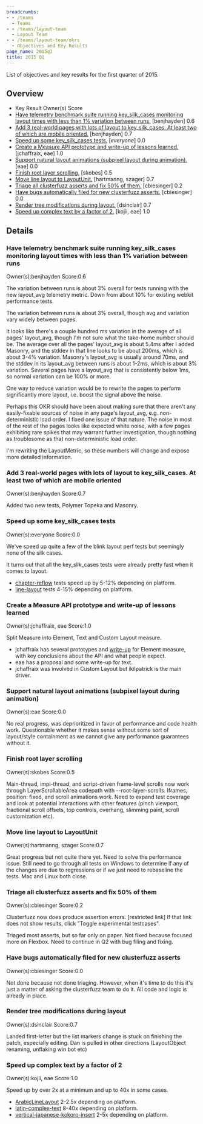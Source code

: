```yaml
---
breadcrumbs:
- - /teams
  - Teams
- - /teams/layout-team
  - Layout Team
- - /teams/layout-team/okrs
  - Objectives and Key Results
page_name: 2015q1
title: 2015 Q1
---
```


List of objectives and key results for the first quarter of 2015.

## Overview

*   Key Result Owner(s) Score
*   [Have telemetry benchmark suite running key_silk_cases monitoring
            layout times with less than 1% variation between runs.](#kr0)
            \[benjhayden\] 0.6
*   [Add 3 real-world pages with lots of layout to key_silk_cases. At
            least two of which are mobile oriented.](#kr1) \[benjhayden\] 0.7
*   [Speed up some key_silk_cases tests.](#kr2) \[*everyone*\] 0.0
*   [Create a Measure API prototype and write-up of lessons
            learned.](#kr3) \[jchaffraix, eae\] 1.0
*   [Support natural layout animations (subpixel layout during
            animation).](#kr4) \[eae\] 0.0
*   [Finish root layer scrolling.](#kr5) \[skobes\] 0.5
*   [Move line layout to LayoutUnit.](#kr6) \[hartmanng, szager\] 0.7
*   [Triage all clusterfuzz asserts and fix 50% of them.](#kr7)
            \[cbiesinger\] 0.2
*   [Have bugs automatically filed for new clusterfuzz asserts.](#kr8)
            \[cbiesinger\] 0.0
*   [Render tree modifications during layout.](#kr9) \[dsinclair\] 0.7
*   [Speed up complex text by a factor of 2.](#kr10) \[kojii, eae\] 1.0

## Details

### Have telemetry benchmark suite running key_silk_cases monitoring layout times with less than 1% variation between runs

Owner(s):benjhayden
Score:0.6

The variation between runs is about 3% overall for tests running with the new
layout_avg telemetry metric. Down from about 10% for existing webkit performance
tests.

The variation between runs is about 3% overall, though avg and variation vary
widely between pages.

It looks like there's a couple hundred ms variation in the average of all pages'
layout_avg, though I'm not sure what the take-home number should be. The average
over all the pages' layout_avg is about 5.4ms after I added Masonry, and the
stddev in that line looks to be about 200ms, which is about 3-4% variation.
Masonry's layout_avg is usually around 70ms, and the stddev in its layout_avg
between runs is about 1-2ms, which is about 3% variation. Several pages have a
layout_avg that is consistently below 1ms, so normal variation can be 100% or
more.

One way to reduce variation would be to rewrite the pages to perform
significantly more layout, i.e. boost the signal above the noise.

Perhaps this OKR should have been about making sure that there aren't any
easily-fixable sources of noise in any page's layout_avg, e.g. non-deterministic
load order. I fixed one issue of that nature. The noise in most of the rest of
the pages looks like expected white noise, with a few pages exhibiting rare
spikes that may warrant further investigation, though nothing as troublesome as
that non-deterministic load order.

I'm rewriting the LayoutMetric, so these numbers will change and expose more
detailed information.

### Add 3 real-world pages with lots of layout to key_silk_cases. At least two of which are mobile oriented

Owner(s):benjhayden
Score:0.7

Added two new tests, Polymer Topeka and Masonry.

### Speed up some key_silk_cases tests

Owner(s):everyone
Score:0.0

We've speed up quite a few of the blink layout perf tests but seemingly none of
the silk cases.

It turns out that all the key_silk_cases tests were already pretty fast when it
comes to layout.

*   [chapter-reflow](https://chromeperf.appspot.com/report?masters=ChromiumPerf&bots=android-nexus7v2%2Cchromium-rel-mac9%2Cchromium-rel-win7-gpu-nvidia%2Clinux-release&tests=blink_perf.layout%2Fchapter-reflow&checked=chapter-reflow%2Cchapter-reflow%2Cref%2Cchapter-reflow%2Cref%2Cchapter-reflow%2Cref)
            tests speed up by 5-12% depending on platform.
*   [line-layout](https://chromeperf.appspot.com/report?masters=ChromiumPerf&bots=android-nexus7v2%2Cchromium-rel-mac9%2Cchromium-rel-win7-gpu-nvidia%2Clinux-release&tests=blink_perf.layout%2Fline-layout&checked=line-layout%2Cline-layout%2Cref%2Cline-layout%2Cref%2Cline-layout%2Cref&start_rev=318673&end_rev=322609)
            tests 4-15% depending on platform.

### Create a Measure API prototype and write-up of lessons learned

Owner(s):jchaffraix, eae
Score:1.0

Split Measure into Element, Text and Custom Layout measure.

*   jchaffraix has several prototypes and
            [write-up](https://docs.google.com/a/chromium.org/document/d/1hGuLzcY8uFcP4fQw2HiwnpnI6SmygqErvYQMxkObONs/edit)
            for Element measure, with key conclusions about the API and what
            people expect.
*   eae has a proposal and some write-up for text.
*   jchaffraix was involved in Custom Layout but ikilpatrick is the main
            driver.

### Support natural layout animations (subpixel layout during animation)

Owner(s):eae
Score:0.0

No real progress, was deprioritized in favor of performance and code health
work. Questionable whether it makes sense without some sort of layout/style
containment as we cannot give any performance guarantees without it.

### Finish root layer scrolling

Owner(s):skobes
Score:0.5

Main-thread, impl-thread, and script-driven frame-level scrolls now work through
LayerScrollableArea codepath with --root-layer-scrolls. Iframes, position:
fixed, and scroll animations work. Need to expand test coverage and look at
potential interactions with other features (pinch viewport, fractional scroll
offsets, top controls, overhang, slimming paint, scroll customization etc).

### Move line layout to LayoutUnit

Owner(s):hartmanng, szager
Score:0.7

Great progress but not quite there yet. Need to solve the performance issue.
Still need to go through all tests on Windows to determine if any of the changes
are due to regressions or if we just need to rebaseline the tests. Mac and Linux
both close.

### Triage all clusterfuzz asserts and fix 50% of them

Owner(s):cbiesinger
Score:0.2

Clusterfuzz now does produce assertion errors. \[restricted link\] If that link
does not show results, click "Toggle experimental testcases".

Triaged most asserts, but so far only on paper. Not fixed because focused more
on Flexbox. Need to continue in Q2 with bug filing and fixing.

### Have bugs automatically filed for new clusterfuzz asserts

Owner(s):cbiesinger
Score:0.0

Not done because not done triaging. However, when it's time to do this it's just
a matter of asking the clusterfuzz team to do it. All code and logic is already
in place.

### Render tree modifications during layout

Owner(s):dsinclair
Score:0.7

Landed first-letter but the list markers change is stuck on finishing the patch,
especially editing. Dan is pulled in other directions (LayoutObject renaming,
unflaking win bot etc)

### Speed up complex text by a factor of 2

Owner(s):kojii, eae
Score:1.0

Speed up by over 2x at a minimum and up to 40x in some cases.

*   [ArabicLineLayout](https://chromeperf.appspot.com/report?masters=ChromiumPerf&bots=android-nexus7v2%2Cchromium-rel-mac9%2Cchromium-rel-win7-gpu-nvidia%2Clinux-release&tests=blink_perf.layout%2FArabicLineLayout&checked=ArabicLineLayout%2CArabicLineLayout%2Cref%2CArabicLineLayout%2Cref&start_rev=318673&end_rev=322609)
            2-2.5x depending on platform.
*   [latin-complex-text](https://chromeperf.appspot.com/report?masters=ChromiumPerf&bots=android-nexus7v2%2Cchromium-rel-mac9%2Cchromium-rel-win7-gpu-nvidia%2Clinux-release&tests=blink_perf.layout%2Flatin-complex-text&checked=latin-complex-text%2Cref%2Clatin-complex-text%2Clatin-complex-text%2Cref%2Clatin-complex-text%2Cref&start_rev=318673&end_rev=322609)
            8-40x depending on platform.
*   [vertical-japanese-kokoro-insert](https://chromeperf.appspot.com/report?masters=ChromiumPerf&bots=android-nexus7v2%2Cchromium-rel-mac9%2Cchromium-rel-win7-gpu-nvidia%2Clinux-release&tests=blink_perf.layout%2Fvertical-japanese-kokoro-insert&checked=vertical-japanese-kokoro-insert%2Cvertical-japanese-kokoro-insert%2Cref%2Cvertical-japanese-kokoro-insert%2Cref%2Cvertical-japanese-kokoro-insert%2Cref&start_rev=318673&end_rev=322609)
            2-5x depending on platform.
